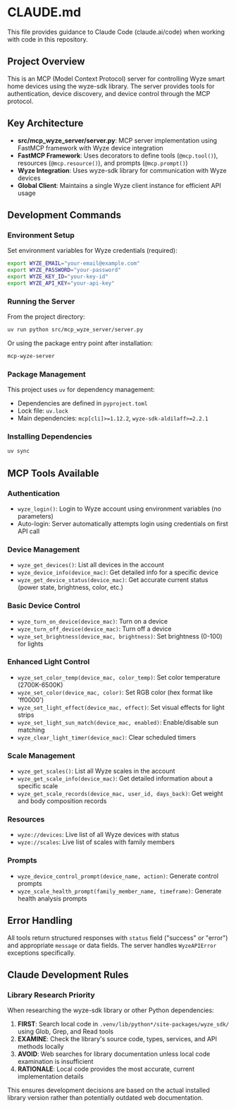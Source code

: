 # CLAUDE.md

This file provides guidance to Claude Code (claude.ai/code) when working with code in this repository.

## Project Overview

This is an MCP (Model Context Protocol) server for controlling Wyze smart home devices using the wyze-sdk library. The server provides tools for authentication, device discovery, and device control through the MCP protocol.

## Key Architecture

- **src/mcp_wyze_server/server.py**: MCP server implementation using FastMCP framework with Wyze device integration
- **FastMCP Framework**: Uses decorators to define tools (`@mcp.tool()`), resources (`@mcp.resource()`), and prompts (`@mcp.prompt()`)
- **Wyze Integration**: Uses wyze-sdk library for communication with Wyze devices
- **Global Client**: Maintains a single Wyze client instance for efficient API usage

## Development Commands

### Environment Setup

Set environment variables for Wyze credentials (required):

```bash
export WYZE_EMAIL="your-email@example.com"
export WYZE_PASSWORD="your-password"
export WYZE_KEY_ID="your-key-id"
export WYZE_API_KEY="your-api-key"
```

### Running the Server

From the project directory:
```bash
uv run python src/mcp_wyze_server/server.py
```

Or using the package entry point after installation:
```bash
mcp-wyze-server
```

### Package Management

This project uses `uv` for dependency management:

- Dependencies are defined in `pyproject.toml`
- Lock file: `uv.lock`
- Main dependencies: `mcp[cli]>=1.12.2`, `wyze-sdk-aldilaff>=2.2.1`

### Installing Dependencies

```bash
uv sync
```

## MCP Tools Available

### Authentication

- `wyze_login()`: Login to Wyze account using environment variables (no parameters)
- Auto-login: Server automatically attempts login using credentials on first API call

### Device Management

- `wyze_get_devices()`: List all devices in the account
- `wyze_device_info(device_mac)`: Get detailed info for a specific device
- `wyze_get_device_status(device_mac)`: Get accurate current status (power state, brightness, color, etc.)

### Basic Device Control

- `wyze_turn_on_device(device_mac)`: Turn on a device
- `wyze_turn_off_device(device_mac)`: Turn off a device
- `wyze_set_brightness(device_mac, brightness)`: Set brightness (0-100) for lights


### Enhanced Light Control

- `wyze_set_color_temp(device_mac, color_temp)`: Set color temperature (2700K-6500K)
- `wyze_set_color(device_mac, color)`: Set RGB color (hex format like 'ff0000')
- `wyze_set_light_effect(device_mac, effect)`: Set visual effects for light strips
- `wyze_set_light_sun_match(device_mac, enabled)`: Enable/disable sun matching
- `wyze_clear_light_timer(device_mac)`: Clear scheduled timers


### Scale Management

- `wyze_get_scales()`: List all Wyze scales in the account
- `wyze_get_scale_info(device_mac)`: Get detailed information about a specific scale
- `wyze_get_scale_records(device_mac, user_id, days_back)`: Get weight and body composition records

### Resources

- `wyze://devices`: Live list of all Wyze devices with status
- `wyze://scales`: Live list of scales with family members

### Prompts

- `wyze_device_control_prompt(device_name, action)`: Generate control prompts
- `wyze_scale_health_prompt(family_member_name, timeframe)`: Generate health analysis prompts

## Error Handling

All tools return structured responses with `status` field ("success" or "error") and appropriate `message` or data fields. The server handles `WyzeAPIError` exceptions specifically.

## Claude Development Rules

### Library Research Priority

When researching the wyze-sdk library or other Python dependencies:

1. **FIRST**: Search local code in `.venv/lib/python*/site-packages/wyze_sdk/` using Glob, Grep, and Read tools
2. **EXAMINE**: Check the library's source code, types, services, and API methods locally
3. **AVOID**: Web searches for library documentation unless local code examination is insufficient
4. **RATIONALE**: Local code provides the most accurate, current implementation details

This ensures development decisions are based on the actual installed library version rather than potentially outdated web documentation.
